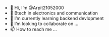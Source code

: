 - 👋 Hi, I’m @Arpit21052000
- 👀 Btech in electronics and communication
- 🌱 I’m currently learning backend devlopment
- 💞️ I’m looking to collaborate on ...
- 📫 How to reach me ...

<!---
Arpit21052000/Arpit21052000 is a ✨ special ✨ repository because its `README.md` (this file) appears on your GitHub profile.
You can click the Preview link to take a look at your changes.
--->
